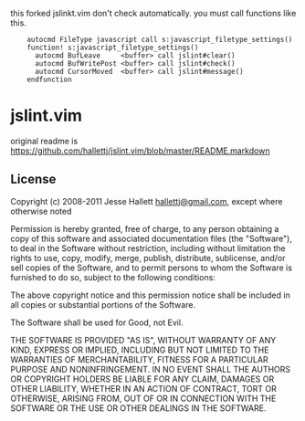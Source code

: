 
this forked jslinkt.vim don't check automatically.
you must call functions like this.

        autocmd FileType javascript call s:javascript_filetype_settings()
        function! s:javascript_filetype_settings()
          autocmd BufLeave     <buffer> call jslint#clear()
          autocmd BufWritePost <buffer> call jslint#check()
          autocmd CursorMoved  <buffer> call jslint#message()
        endfunction


jslint.vim
=============

original readme is https://github.com/hallettj/jslint.vim/blob/master/README.markdown

License
---------

Copyright (c) 2008-2011 Jesse Hallett <hallettj@gmail.com>, except where
otherwise noted

Permission is hereby granted, free of charge, to any person obtaining a copy of
this software and associated documentation files (the "Software"), to deal in
the Software without restriction, including without limitation the rights to
use, copy, modify, merge, publish, distribute, sublicense, and/or sell copies
of the Software, and to permit persons to whom the Software is furnished to do
so, subject to the following conditions:

The above copyright notice and this permission notice shall be included in all
copies or substantial portions of the Software.

The Software shall be used for Good, not Evil.

THE SOFTWARE IS PROVIDED "AS IS", WITHOUT WARRANTY OF ANY KIND, EXPRESS OR
IMPLIED, INCLUDING BUT NOT LIMITED TO THE WARRANTIES OF MERCHANTABILITY,
FITNESS FOR A PARTICULAR PURPOSE AND NONINFRINGEMENT. IN NO EVENT SHALL THE
AUTHORS OR COPYRIGHT HOLDERS BE LIABLE FOR ANY CLAIM, DAMAGES OR OTHER
LIABILITY, WHETHER IN AN ACTION OF CONTRACT, TORT OR OTHERWISE, ARISING FROM,
OUT OF OR IN CONNECTION WITH THE SOFTWARE OR THE USE OR OTHER DEALINGS IN THE
SOFTWARE.
